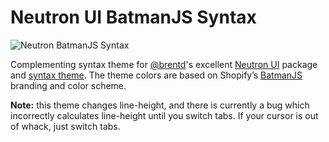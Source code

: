 # Neutron UI BatmanJS Syntax

![Neutron BatmanJS Syntax](http://f.cl.ly/items/26362H2T2n260I1k1K1Q/Image%202014-04-16%20at%204.42.04%20PM.png)

Complementing syntax theme for [@brentd](https://atom.io/users/brentd)'s excellent [Neutron UI](http://atom.io/packages/neutron-ui) package and [syntax theme](https://atom.io/packages/neutron-syntax). The theme colors are based on Shopify’s [BatmanJS](http://batmanjs.org) branding and color scheme.

**Note:** this theme changes line-height, and there is currently a bug which incorrectly calculates line-height until you switch tabs. If your cursor is out of whack, just switch tabs.
